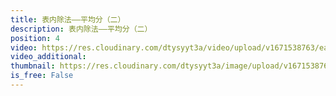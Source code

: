 ```yaml
---
title: 表内除法——平均分（二）
description: 表内除法——平均分（二）
position: 4
video: https://res.cloudinary.com/dtysyyt3a/video/upload/v1671538763/easymath/2年级下/02单元表内除法（一）/jmok54wlc2nopf7bd1rm.mp4
video_additional: 
thumbnail: https://res.cloudinary.com/dtysyyt3a/image/upload/v1671538766/easymath/2年级下/02单元表内除法（一）/vwii3pudunjld1dwcmed.png
is_free: False
---
```

